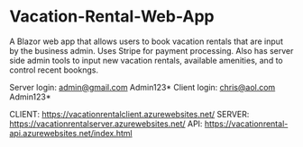 # Vacation-Rental-Web-App
A Blazor web app that allows users to book vacation rentals that are input by the business admin. Uses Stripe for payment processing. Also has server side admin tools to input new vacation rentals, available amenities, and to control recent bookngs.

Server login: admin@gmail.com Admin123*
Client login: chris@aol.com Admin123*

CLIENT: https://vacationrentalclient.azurewebsites.net/
SERVER: https://vacationrentalserver.azurewebsites.net/
API: https://vacationrental-api.azurewebsites.net/index.html
